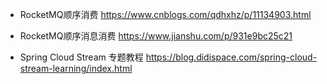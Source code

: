 * RocketMQ顺序消费 https://www.cnblogs.com/qdhxhz/p/11134903.html


* RocketMQ顺序消息消费 https://www.jianshu.com/p/931e9bc25c21


* Spring Cloud Stream 专题教程 https://blog.didispace.com/spring-cloud-stream-learning/index.html